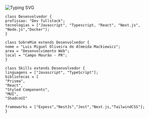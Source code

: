 ![Typing SVG](https://readme-typing-svg.herokuapp.com/demo/?color=84CC16&lines=Console.log(%22Luis+Mackiewicz);Fullstack+developer)

~~~
class Desenvolvedor {
profissao: "Dev fullstack";
tecnologias = ["Javascript", "Typescript, "React", "Next.js", "Node.js","Docker"];
}

class SobreMim extends Desenvolvedor {
nome = "Luis Miguel Oliveira de Almeida Mackiewicz";
area = "Desenvolvimento Web";
local = "Campo Mourão - PR";
}

class Skills extends Desenvolvedor {
linguagens = ["Javascript", "TypeScript"];
bibliotecas = [
"Prisma",
"React",
"Styled Components",
"MUI",
"ShadcnUI"

frameworks = ["Expess","NestJs","Jest","Next.js,"TailwindCSS"];
}
~~~
